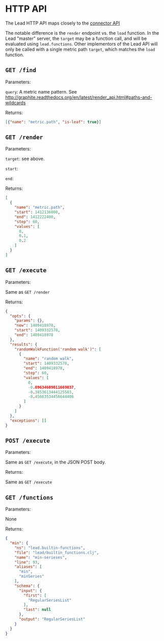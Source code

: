 # HTTP API

The Lead HTTP API maps closely to the [connector API](/src/main/clojure/lead/connector.clj)

The notable difference is the `render` endpoint vs. the `load` function. In the Lead "master" server, the `target` may be a function call, and will be evaluated using `lead.functions`. Other implementors of the Lead API will only be called with a single metric path `target`, which matches the `load` function.

## `GET /find`

Parameters:

`query`: A metric name pattern. See http://graphite.readthedocs.org/en/latest/render_api.html#paths-and-wildcards

Returns:

```json
[{"name": "metric.path", "is-leaf": true}]
```

## `GET /render`

Parameters:

`target`: see above.

`start`:

`end`:

Returns:

```json
[
  {
    "name": "metric.path",
    "start": 1412136000,
    "end": 1412222400,
    "step": 60,
    "values": [
      0,
      0.1,
      0.2
    ]
  }
]
```

## `GET /execute`

Parameters:

Same as `GET /render`

Returns:

```json
{
  "opts": {
    "params": {},
    "now": 1409418978,
    "start": 1409332578,
    "end": 1409418978
  },
  "results": {
    "randomWalkFunction('random walk')": [
      {
        "name": "random walk",
        "start": 1409332578,
        "end": 1409418978,
        "step": 60,
        "values": [
          0,
          -0.09634609011669037,
          -0.3853613444125503,
          -0.45663534456644406
        ]
      }
    ]
  },
  "exceptions": []
}
```


## `POST /execute`

Parameters:

Same as `GET /execute`, in the JSON POST body.

Returns:

Same as `GET /execute`


## `GET /functions`

Parameters:

None

Returns:

```json
{
  "min": {
    "ns": "lead.builtin-functions",
    "file": "lead/builtin_functions.clj",
    "name": "min-serieses",
    "line": 93,
    "aliases": [
      "min",
      "minSeries"
    ],
    "schema": {
      "input": {
        "first": [
          "RegularSeriesList"
        ],
        "last": null
      },
      "output": "RegularSeriesList"
    }
  }
}
```
